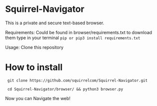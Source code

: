 # Squirrel-Navigator
This is a private and secure text-based browser.

Requirements: Could be found in browser/requirements.txt to download them type in your terminal ```pip or pip3 install requirements.txt```

Usage:
Clone this repository

# How to install

``` git clone https://github.com/squirrelcom/Squirrel-Navigator.git```

``` cd Squirrel-Navigator/browser/ && python3 browser.py```

Now you can Navigate the web!

